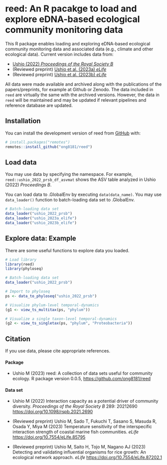 
# reed: An R pacakge to load and explore eDNA-based ecological community monitoring data

<!-- badges: start -->
<!-- badges: end -->

This R package enables loading and exploring eDNA-based ecological community monitoring data and associated data (e.g., climate and other ecological data). Current version includes data from:

- [Ushio (2022) _Proceedings of the Royal Society B_](https://doi.org/10.1098/rspb.2021.2690)
- (Reviewed preprint) [Ushio et al. (2023a) _eLife_](https://doi.org/10.7554/eLife.85795.2)
- (Reviewed preprint) [Ushio et al. (2023b) _eLife_](https://doi.org/10.7554/eLife.87202.1)


All data were made available and archived along with the publications of the papers/preprints, for example at Github or Zenodo. The data included in `reed` are virtually the same with the archived versions. However, the data in `reed` will be maintained and may be updated if relevant pipelines and reference database are updated.

## Installation

You can install the development version of reed from [GitHub](https://github.com/) with:

``` r
# install.packages("remotes")
remotes::install_github("ong8181/reed")
```

## Load data

You may use data by specifying the namespace. For example, `reed::ushio_2022_prsb_df_asvmat` shows the ASV table analyzed in Ushio (2022) _Proceedings B_.

You can load data to .GlobalEnv by executing `data(data_name)`. You may use `data_loader()` function to batch-loading data set to .GlobalEnv.

```r
# Batch-loading data set
data_loader("ushio_2022_prsb")
data_loader("ushio_2023a_elife")
data_loader("ushio_2023b_elife")
```

## Explore data: Example

There are some useful functions to explore data you loaded.

```r
# Load library
library(reed)
library(phyloseq)

# Batch-loading data set
data_loader("ushio_2022_prsb")

# Import to phyloseq
ps <- data_to_phyloseq("ushio_2022_prsb")

# Visualize phylum-level temporal-dynamics
(g1 <- view_ts_multitax(ps, "phylum"))

# Visualize a single taxon-level temporal-dynamics
(g2 <- view_ts_singletax(ps, "phylum", "Proteobacteria"))
```

## Citation

If you use data, please cite appropriate references.

#### Package

- Ushio M (2023) reed: A collection of data sets useful for community ecology. R package version 0.0.5, https://github.com/ong8181/reed

#### Data set
- Ushio M (2022) Interaction capacity as a potential driver of community diversity. _Proceedings of the Royal Society B_ 289: 20212690 https://doi.org/10.1098/rspb.2021.2690

- (Reviewed preprint) Ushio M, Sado T, Fukuchi T, Sasano S, Masuda R, Osada Y, Miya M (2023) Temperature sensitivity of the interspecific interaction strength of coastal marine fish communities. _eLife_ https://doi.org/10.7554/eLife.85795

- (Reviewed preprint) Ushio M, Saito H, Tojo M, Nagano AJ (2023) Detecting and validating influential organisms for rice growth: An ecological network approach. _eLife_ https://doi.org/10.7554/eLife.87202.1
